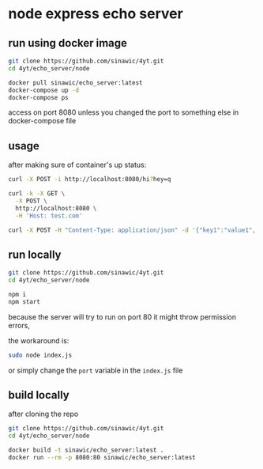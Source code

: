 
# node express echo server

## run using docker image

```bash
git clone https://github.com/sinawic/4yt.git
cd 4yt/echo_server/node

docker pull sinawic/echo_server:latest
docker-compose up -d
docker-compose ps
```

access on port 8080 unless you changed the port to something else in docker-compose file

## usage

after making sure of container's up status:

```bash
curl -X POST -i http://localhost:8080/hi?hey=q

curl -k -X GET \
  -X POST \
  http://localhost:8080 \
  -H 'Host: test.com'

curl -X POST -H "Content-Type: application/json" -d '{"key1":"value1", "key2":"value2"}' http://localhost:8080/endpoint
```

## run locally

```bash
git clone https://github.com/sinawic/4yt.git
cd 4yt/echo_server/node

npm i
npm start
```

because the server will try to run on port 80 it might throw permission errors,

the workaround is:

```bash
sudo node index.js
```

or simply change the `port` variable in the `index.js` file


## build locally

after cloning the repo

```bash
git clone https://github.com/sinawic/4yt.git
cd 4yt/echo_server/node

docker build -t sinawic/echo_server:latest .
docker run --rm -p 8080:80 sinawic/echo_server:latest
```
